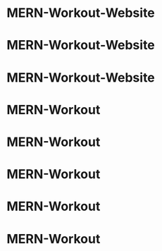 # MERN-Workout-Website
# MERN-Workout-Website
# MERN-Workout-Website
# MERN-Workout
# MERN-Workout
# MERN-Workout
# MERN-Workout
# MERN-Workout
